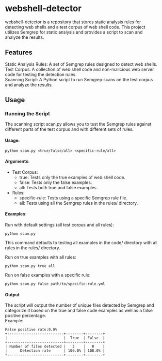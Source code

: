 # webshell-detector
webshell-detector is a repository that stores static analysis rules for detecting web shells and a test corpus of web shell code. This project utilizes Semgrep for static analysis and provides a script to scan and analyze the results.
## Features
Static Analysis Rules: A set of Semgrep rules designed to detect web shells.  
Test Corpus: A collection of web shell code and non-malicious web server code for testing the detection rules.  
Scanning Script: A Python script to run Semgrep scans on the test corpus and analyze the results.
## Usage
### Running the Script  
The scanning script scan.py allows you to test the Semgrep rules against different parts of the test corpus and with different sets of rules.

#### Usage:
```
python scan.py <true/false/all> <specific-rule/all>
```
#### Arguments:
* Test Corpus:
    * true: Tests only the true examples of web shell code.
    * false: Tests only the false examples.
    * all: Tests both true and false examples.
* Rules:
    * specific-rule: Tests using a specific Semgrep rule file.
    * all: Tests using all the Semgrep rules in the rules/ directory.

#### Examples:  
Run with default settings (all test corpus and all rules):
```
python scan.py
```
This command defaults to testing all examples in the code/ directory with all rules in the rules/ directory.

Run on true examples with all rules:
```
python scan.py true all
```
Run on false examples with a specific rule:
```
python scan.py false path/to/specific-rule.yml
```
#### Output
The script will output the number of unique files detected by Semgrep and categorize it based on the true and false code examples as well as a false positive percentage.  
Example:
```
False positive rate:0.0%
+--------------------------+--------+--------+
|                          |  True  | False  |
+--------------------------+--------+--------+
| Number of files detected |   3    |   0    |
|      Detection rate      | 100.0% | 100.0% |
+--------------------------+--------+--------+
```
